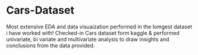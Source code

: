 # Cars-Dataset

Most extensive EDA and data visuaization performed in the lomgest dataset i have worked with! Checked-in Cars dataset form kaggle & performed univariate, bi variate and multivariate analysis to draw insights and conclusions from the data provided. 
